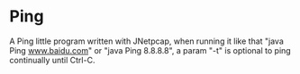# Ping
A Ping little program written with JNetpcap, when running it like that "java Ping www.baidu.com" or "java Ping 8.8.8.8", a param "-t" is optional to ping continually until Ctrl-C.
